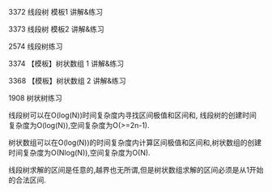 3372  线段树 模板1  讲解&练习

3373  线段树 模板2  讲解&练习

2574  线段树练习

3374  【模板】树状数组 1   讲解&练习

3368  【模板】树状数组 2   讲解&练习

1908   树状树练习

线段树可以在O(log(N))时间复杂度内寻找区间极值和区间和, 线段树的创建时间复杂度为O(log(N)),空间复杂度为O(>=2n-1).

树状数组可以在O(log(N))的时间复杂度内计算区间极值和区间和,树状数组的创建时间复杂度为O(Nlog(N)),空间复杂度为O(N).

线段树求解的区间是任意的,越界也无所谓,但是树状数组求解的区间必须是从1开始的合法区间.